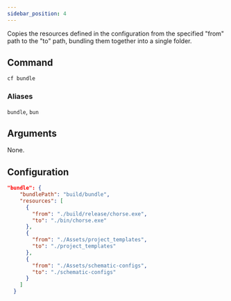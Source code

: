 ```yaml
---
sidebar_position: 4
---
```


Copies the resources defined in the configuration from the specified "from" path to the "to" path, bundling them together into a single folder.

## Command

```bash
cf bundle
```

### Aliases

`bundle`, `bun`

## Arguments

None.

## Configuration

```json
"bundle": {
    "bundlePath": "build/bundle",
    "resources": [
      {
        "from": "./build/release/chorse.exe",
        "to": "./bin/chorse.exe"
      },
      {
        "from": "./Assets/project_templates",
        "to": "./project_templates"
      },
      {
        "from": "./Assets/schematic-configs",
        "to": "./schematic-configs"
      }
    ]
  }
```
